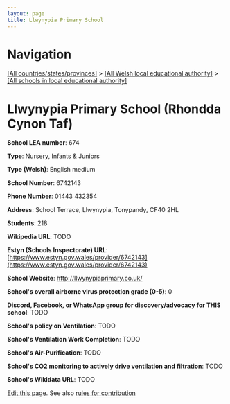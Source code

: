 ```yaml
---
layout: page
title: Llwynypia Primary School
---
```

# Navigation

[[All countries/states/provinces]](../../..) > [[All Welsh local educational authority]](../..) > [[All schools in local educational authority]](..)

# Llwynypia Primary School (Rhondda Cynon Taf)

**School LEA number**: 674

**Type**: Nursery, Infants & Juniors

**Type (Welsh)**: English medium

**School Number**: 6742143

**Phone Number**: 01443 432354

**Address**: School Terrace, Llwynypia, Tonypandy, CF40 2HL

**Students**: 218

**Wikipedia URL**: TODO

**Estyn (Schools Inspectorate) URL**: [https://www.estyn.gov.wales/provider/6742143](https://www.estyn.gov.wales/provider/6742143)

**School Website**: http://llwynypiaprimary.co.uk/

**School's overall airborne virus protection grade (0-5)**: 0

**Discord, Facebook, or WhatsApp group for discovery/advocacy for THIS school**: TODO

**School's policy on Ventilation**: TODO

**School's Ventilation Work Completion**: TODO

**School's Air-Purification**: TODO

**School's CO2 monitoring to actively drive ventilation and filtration**: TODO

**School's Wikidata URL**: TODO




[Edit this page](https://github.com/VentilationProject/Wales/edit/prif/./Rhondda_Cynon_Taf/Llwynypia_Primary_School.md). See also [rules for contribution](../../../contribution-rules/)